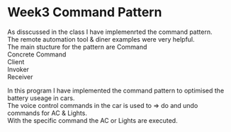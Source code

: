 # Week3  Command Pattern
As disscussed in the class I have implemenrted the command pattern. <br />
The remote automation tool & diner examples were very helpful.<br />
The main stucture for the pattern are
     Command <br />
     Concrete Command<br />
     Client <br />
     Invoker<br />
     Receiver<br />
     
In this program I have implemented the command pattern to optimised the battery useage in cars.<br />
The voice control commands in the car is used to => do and undo commands for AC & Lights.<br />
With the specific command the AC or Lights are executed. <br />
